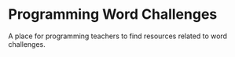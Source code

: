 # Programming Word Challenges
 A place for programming teachers to find resources related to word challenges. 
